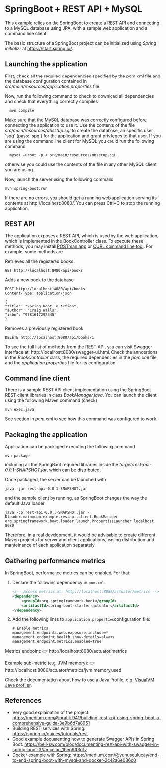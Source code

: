 SpringBoot + REST API + MySQL
=============================

This example relies on the SpringBoot to create a REST API and connecting to a MySQL database using JPA, with a sample web application and a command line client.

The basic structure of a SpringBoot project can be initialized using *Spring initializr* at https://start.spring.io/.

Launching the application
-------------------------

First, check all the required dependencies specified by the pom.xml file and the database configuration contained in *src/main/resources/application.properties* file.

Now, run the following command to check to download all dependencies and check that everything correctly compiles

      mvn compile

Make sure that the MySQL database was correctly configured before connecting the application to use it. 
Use the contents of the file *src/main/resources/dbsetup.sql* to create the database, an specific user 'spq' (pass: 'spq') for the application and grant privileges to that user. If you are using the command line client for MySQL you could run the following command

      mysql –uroot -p < src/main/resources/dbsetup.sql

otherwise you could use the contents of the file in any other MySQL client you are using.

Now, launch the server using the following command

    mvn spring-boot:run

If there are no errors, you should get a running web application serving its contents at http://localhost:8080/. You can press Ctrl+C to stop the running application.

REST API
--------

The application exposes a REST API, which is used by the web application, which is implemented in the BookController class. To execute these methods, you may install [POSTman app](https://learning.postman.com/docs/getting-started/first-steps/get-postman/) or [CURL command line tool](https://curl.se/). For example, some methods are

Retrieves all the registered books

    GET http://localhost:8080/api/books

Adds a new book to the database

    POST http://localhost:8080/api/books
    Content-Type: application/json

    {
    "title": "Spring Boot in Action",
    "author": "Craig Walls",
    "isbn": "9781617292545"
    }

Removes a previously registered book

    DELETE http://localhost:8080/api/books/1

To see the full list of methods from the REST API, you can visit Swagger interface at: http://localhost:8080/swagger-ui.html. Check the annotations in the *BookController* class, the required dependencies in the *pom.xml* file and the *application.properties* file for its configuration

Command line client
-------------------

There is a sample REST API client implementation using the SpringBoot REST client libraries in class *BookManager.java*. You can launch the client using the following Maven command (check)

    mvn exec:java

See <build> section in *pom.xml* to see how this command was configured to work.

Packaging the application
-------------------------

Application can be packaged executing the following command

    mvn package

including all the SpringBoot required libraries inside the *target/rest-api-0.0.1-SNAPSHOT.jar*, which can be distributed.

Once packaged, the server can be launched with

    java -jar rest-api-0.0.1-SNAPSHOT.jar

and the sample client by running, as SpringBoot changes the way the default Java loader

    java -cp rest-api-0.0.1-SNAPSHOT.jar -Dloader.main=com.example.restapi.client.BookManager org.springframework.boot.loader.launch.PropertiesLauncher localhost 8080

Therefore, in a real development, it would be advisable to create different Maven projects for server and client applications, easing distribution and manteinance of each application separately.


Gathering performance metrics
-----------------------------
In SpringBoot, performance metrics can be enabled. For that:
1. Declare the following dependency in `pom.xml`:
    ```xml
    <!-- Access metrics at: http://localhost:8080/actuator/metrics -->
    <dependency>
        <groupId>org.springframework.boot</groupId>
        <artifactId>spring-boot-starter-actuator</artifactId>
    </dependency>
    ```
2. Add the following lines to `application.properties`configuration file:
    ```
    # Enable metrics
    management.endpoints.web.exposure.include=*
    management.endpoint.health.show-details=always
    management.endpoint.metrics.enabled=true
    ```
Metrics endpoint:
👉 http://localhost:8080/actuator/metrics

Example sub-metric (e.g. JVM memory):
👉 http://localhost:8080/actuator/metrics/jvm.memory.used

Check the documentation about how to use a Java Profile, e.g. [VisualVM Java profiler](https://github.com/dipina/SpringBootBookRESTService/blob/main/profiling-app.md).

References
----------

* Very good explaination of the project: https://medium.com/@pratik.941/building-rest-api-using-spring-boot-a-comprehensive-guide-3e9b6d7a8951 
* Building REST services with Spring: https://spring.io/guides/tutorials/rest
* Good example documenting how to generate Swagger APIs in Spring Boot: https://bell-sw.com/blog/documenting-rest-api-with-swagger-in-spring-boot-3/#mcetoc_1heq9ft3o1v 
* Docker example with Spring: https://medium.com/@yunuseulucay/end-to-end-spring-boot-with-mysql-and-docker-2c42a6e036c0



